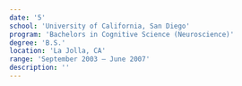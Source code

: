 ```yaml
---
date: '5'
school: 'University of California, San Diego'
program: 'Bachelors in Cognitive Science (Neuroscience)'
degree: 'B.S.'
location: 'La Jolla, CA'
range: 'September 2003 – June 2007'
description: ''
---
```

